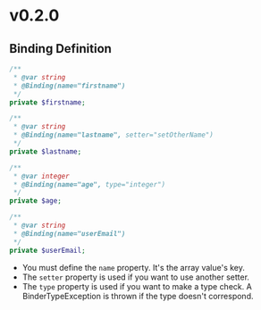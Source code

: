 # v0.2.0

## Binding Definition

```php
/**
 * @var string
 * @Binding(name="firstname")
 */
private $firstname;

/**
 * @var string
 * @Binding(name="lastname", setter="setOtherName")
 */
private $lastname;

/**
 * @var integer
 * @Binding(name="age", type="integer")
 */
private $age;

/** 
 * @var string
 * @Binding(name="userEmail")
 */
private $userEmail;
```

- You must define the `name` property. It's the array value's key.
- The `setter` property is used if you want to use another setter.
- The `type` property is used if you want to make a type check. A BinderTypeException is thrown if the type doesn't correspond.
